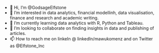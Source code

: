 - 👋 Hi, I’m @GodsageElfstone
- 👀 I’m interested in data analytics, financial modellinh, data visualisation, finance and research and academic writing.
- 🌱 I’m currently learning data analytics with R, Python and Tableau.
- 💞️ I’m looking to collaborate on finding insights in data and publishing of articles.
- 📫 How to reach me on linkeIn @ linkedIn/mawukomenz and on Twitter as @Elfstone_Inc
